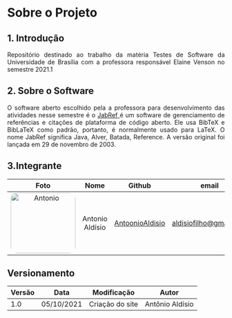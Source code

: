 # Sobre o Projeto

## 1. Introdução
<p align = "justify"> Repositório destinado ao trabalho da matéria Testes de Software da Universidade de Brasília com a professora responsável  Elaine Venson no semestre 2021.1 
</p>


## 2. Sobre o Software 

<p align = "justify"> 
O software aberto escolhido pela a professora para desenvolvimento das atividades nesse semestre é o <a href = "https://www.jabref.org/"> JabRef </a> é um software de gerenciamento de referências e citações de plataforma  de código aberto. Ele usa BibTeX e BibLaTeX como padrão, portanto, é normalmente usado para LaTeX. O nome JabRef significa Java, Alver, Batada, Reference. A versão original foi lançada em 29 de novembro de 2003.

</p>

## 3.Integrante 

| Foto |Nome | Github | email |
| :---: | :---:  | :---: | :---: |
|<img width="150px" height = "140px"  style="border-radius:10%" src="https://github.com/AntoonioAldisio.png" alt="Antonio">| Antonio Aldísio | <a href= "https://github.com/AntoonioAldisio"> AntoonioAldisio </a>| aldisiofilho@gmail.com |


## Versionamento

<center>

| Versão | Data | Modificação | Autor |
|--|--|--|--|
| 1.0 | 05/10/2021 | Criação do site | Antônio Aldísio |

</center>